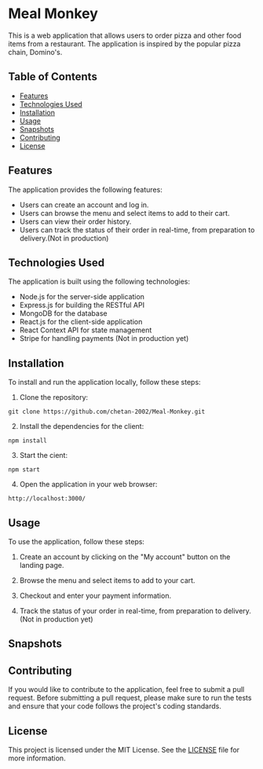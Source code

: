 # Meal Monkey

This is a web application that allows users to order pizza and other food items from a restaurant. The application is inspired by the popular pizza chain, Domino's.

## Table of Contents

- [Features](#features)
- [Technologies Used](#technologies-used)
- [Installation](#installation)
- [Usage](#usage)
- [Snapshots](#snapshots)
- [Contributing](#contributing)
- [License](#license)

## Features

The application provides the following features:

- Users can create an account and log in.
- Users can browse the menu and select items to add to their cart.
- Users can view their order history.
- Users can track the status of their order in real-time, from preparation to delivery.(Not in production)
<!-- - Admins can manage the menu, including adding and removing items and updating prices.
- Admins can view and manage orders, including marking orders as completed and canceling orders. -->

## Technologies Used

The application is built using the following technologies:

- Node.js for the server-side application
- Express.js for building the RESTful API
- MongoDB for the database
- React.js for the client-side application
- React Context API for state management
- Stripe for handling payments (Not in production yet)

## Installation

To install and run the application locally, follow these steps:

1. Clone the repository:

```
git clone https://github.com/chetan-2002/Meal-Monkey.git
```

2. Install the dependencies for the client:

```
npm install
```

3. Start the cient:

```
npm start
```

4. Open the application in your web browser:

```
http://localhost:3000/
```

## Usage

To use the application, follow these steps:

1. Create an account by clicking on the "My account" button on the landing page.

2. Browse the menu and select items to add to your cart.

3. Checkout and enter your payment information.

4. Track the status of your order in real-time, from preparation to delivery.(Not in production yet)

## Snapshots

## Contributing

If you would like to contribute to the application, feel free to submit a pull request. Before submitting a pull request, please make sure to run the tests and ensure that your code follows the project's coding standards.

## License

This project is licensed under the MIT License. See the [LICENSE](LICENSE) file for more information.
